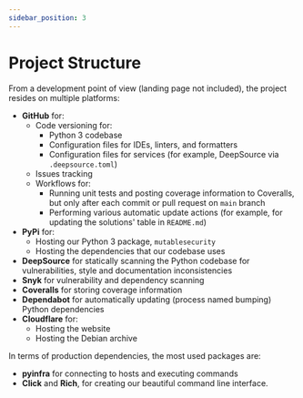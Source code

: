 ```yaml
---
sidebar_position: 3
---
```


# Project Structure

From a development point of view (landing page not included), the project resides on multiple platforms:
- **GitHub** for:
    - Code versioning for:
        - Python 3 codebase
        - Configuration files for IDEs, linters, and formatters
        - Configuration files for services (for example, DeepSource via `.deepsource.toml`)
    - Issues tracking
    - Workflows for:
        - Running unit tests and posting coverage information to Coveralls, but only after each commit or pull request on `main` branch
        - Performing various automatic update actions (for example, for updating the solutions' table in `README.md`)
- **PyPi** for:
    - Hosting our Python 3 package, `mutablesecurity`
    - Hosting the dependencies that our codebase uses
- **DeepSource** for statically scanning the Python codebase for vulnerabilities, style and documentation inconsistencies
- **Snyk** for vulnerability and dependency scanning
- **Coveralls** for storing coverage information
- **Dependabot** for automatically updating (process named bumping) Python dependencies
- **Cloudflare** for:
    - Hosting the website
    - Hosting the Debian archive

In terms of production dependencies, the most used packages are:
- **pyinfra** for connecting to hosts and executing commands
- **Click** and **Rich**, for creating our beautiful command line interface.